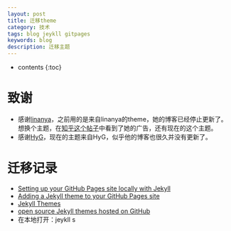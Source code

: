 ```yaml
---
layout: post
title: 迁移theme
category: 技术 
tags: blog jeykll gitpages
keywords: blog 
description: 迁移主题
---
```

* contents
{:toc}

# 致谢
- 感谢[linanya](https://github.com/lay1010)，之前用的是来自linanya的theme，她的博客已经停止更新了。想换个主题，在[知乎这个帖子](https://www.zhihu.com/question/20223939)中看到了她的广告，还有现在的这个主题。
- 感谢[HyG](https://gaohaoyang.github.io/)，现在的主题来自HyG，似乎他的博客也很久并没有更新了。





# 迁移记录
- [Setting up your GitHub Pages site locally with Jekyll](https://help.github.com/articles/setting-up-your-github-pages-site-locally-with-jekyll/)
- [Adding a Jekyll theme to your GitHub Pages site
](https://help.github.com/articles/adding-a-jekyll-theme-to-your-github-pages-site/)
- [Jekyll Themes](http://jekyllthemes.org/)
- [open source Jekyll themes hosted on GitHub](https://github.com/topics/jekyll-theme)
- 在本地打开：jeykll s
